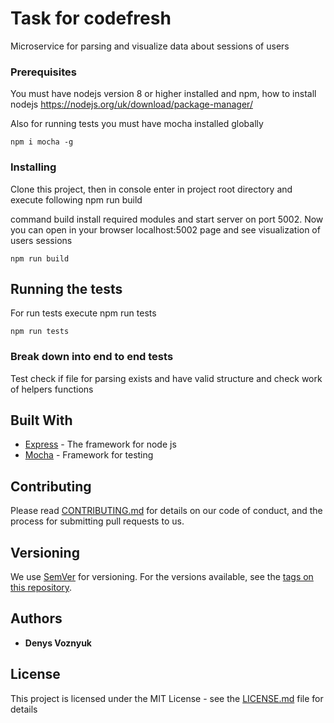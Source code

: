 # Task for codefresh

Microservice for parsing and visualize data about sessions of users

### Prerequisites

You must have nodejs version 8 or higher installed and npm, how to install nodejs https://nodejs.org/uk/download/package-manager/

Also for running tests you must have mocha installed globally 

```
npm i mocha -g
```

### Installing

Clone this project, then in console enter in project root directory and execute following npm run build

command build install required modules and start server on port 5002. Now you can open in your browser localhost:5002
 page and see visualization of users sessions

```
npm run build
```

## Running the tests

For run tests execute npm run tests
```
npm run tests
```

### Break down into end to end tests

Test check if file for parsing exists and have valid structure and check 
work of helpers functions

## Built With

* [Express](http://expressjs.com/) - The framework for node js
* [Mocha](https://mochajs.org/) - Framework for testing

## Contributing

Please read [CONTRIBUTING.md](https://gist.github.com/PurpleBooth/b24679402957c63ec426) for details on our code of conduct, and the process for submitting pull requests to us.

## Versioning

We use [SemVer](http://semver.org/) for versioning. For the versions available, see the [tags on this repository](https://github.com/your/project/tags). 

## Authors

* **Denys Voznyuk** 

## License

This project is licensed under the MIT License - see the [LICENSE.md](LICENSE.md) file for details

